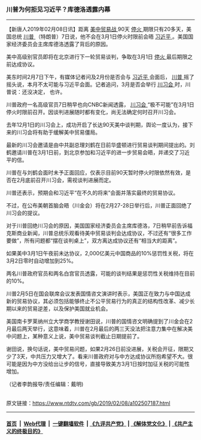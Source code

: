 ### 川普为何拒见习近平？库德洛透露内幕
------------------------

<div class="post_content">
 <p>
  【新唐人2019年02月08日讯】距离
  <a href="https://www.ntdtv.com/gb/美中贸易战.htm">
   美中贸易战
  </a>
  90天
  <a href="https://www.ntdtv.com/gb/停火.htm">
   停火
  </a>
  期限只有20多天，美国总统
  <a href="https://www.ntdtv.com/gb/川普.htm">
   川普
  </a>
  （特朗普）7日说，他不会在3月1日停火时限前会晤
  <a href="https://www.ntdtv.com/gb/习近平.htm">
   习近平
  </a>
  。美国国家经济委员会主席库德洛透露了背后的原因。
 </p>
 <p>
  美中高级别官员即将在北京进行下一轮贸易谈判，争取在3月1日
  <a href="https://www.ntdtv.com/gb/停火.htm">
   停火
  </a>
  最后期限之前达成协议。
 </p>
 <p>
  美东时间2月7日下午，有媒体记者问及2月份是否会与
  <a href="https://www.ntdtv.com/gb/习近平.htm">
   习近平
  </a>
  会面后，
  <a href="https://www.ntdtv.com/gb/川普.htm">
   川普
  </a>
  摇了摇头说，本月不太可能与习近平会面。记者追问，3月是否会举行
  <a href="https://www.ntdtv.com/gb/川习会.htm">
   川习会
  </a>
  时，川普说：还没决定， 也许。
 </p>
 <p>
  川普政府一名高级官员7日稍早也向CNBC新闻透露，
  <a href="https://www.ntdtv.com/gb/川习会.htm">
   川习会
  </a>
  “极不可能”在3月1日停火时限前召开。因谈判进展随时都有变化，尚无法确定何时召开川习会。
 </p>
 <p>
  去年12月1日的川习会上，成功开启了长达90天美中谈判期，舆论一度认为，接下来的川习会将有助于缓解美中贸易僵局。
 </p>
 <p>
  最新的川习会邀请是由中共副总理刘鹤在日前华盛顿进行贸易谈判期间提出的。刘鹤邀请川普在3月1日前，到北京参加和习近平的进一步贸易会晤，并递交了习近平的信。
 </p>
 <p>
  川普在与刘鹤会面时未予正面回应，仅表示目前90天暂时停火时限依然有效，是否在2月底前召开川习会，需视谈判进展而定。
 </p>
 <p>
  川普还表示，预期会和习近平“在不久的将来”会面并落实最终的贸易协议。
 </p>
 <p>
  不过，在公布美朝首脑会晤（川金会）将在2月27-28日举行后，川普正面回绝了川习会的提议。
 </p>
 <p>
  对于川普回绝川习会的原因，美国国家经济委员会主席库德洛，7日稍早前告诉福克斯商业新闻，川普总统乐观看待美中贸易谈判会达成协议，不过还有“很多工作要做”，所有问题都“摆在谈判桌上”，双方离达成协议还有“相当大的距离”。
 </p>
 <p>
  如果美中3月1日午夜前未达协议，2,000亿美元中国商品的10%惩罚性关税，将在3月2日零时自动增加到25%。
 </p>
 <p>
  两名川普政府官员和两名白宫官员透露，可能的谈判结果是惩罚性关税维持在目前的10%。
 </p>
 <p>
  川普2月5日在国会联席会议发表国情咨文演讲时表示，美国正在致力与中国达成新的贸易协议，其必须包括能够终止不公平贸易行为的真正的结构性改革、减少长期以来的贸易逆差，以及保护美国就业机会。
 </p>
 <p>
  美国南卡罗莱纳州立大学商学教授谢田说，川普的国情咨文明确提到了川金会在2月最后两天举行，这意味着，川普在2月最后的两三天没法把注意力集中在解决美中问题上，某种意义上说，美中贸易谈判截止日期提前了。
 </p>
 <p>
  谢田说，换句话说，美中贸易问题，如果2月26日前没进展，关税会开征，限期又少了3天，中共压力又增大了。看来川普政府对与中方达成协议所抱希望不大。很可能是因为中方没给出让步的信号，直接导致美方3月1日按时加征关税的可能性增加。
 </p>
 <p>
  （记者李韵报导/责任编辑：戴明)
 </p>
 <div class="single_ad">
 </div>
</div>

<br/>原文链接：https://www.ntdtv.com/gb/2019/02/08/a102507187.html


------------------------
#### [首页](https://github.com/gfw-breaker/banned-news/blob/master/README.md) &nbsp;|&nbsp; [Web代理](https://github.com/labour-camp/helloworld) &nbsp;|&nbsp; [一键翻墙软件](https://github.com/gfw-breaker/nogfw/blob/master/README.md) &nbsp;| [《九评共产党》](https://github.com/gfw-breaker/9ping.md/blob/master/README.md#九评之一评共产党是什么) | [《解体党文化》](https://github.com/gfw-breaker/jtdwh.md/blob/master/README.md) | [《共产主义的终极目的》](https://github.com/gfw-breaker/gczydzjmd.md/blob/master/README.md)

